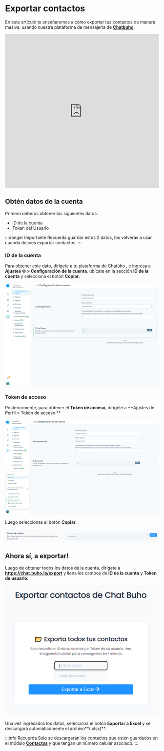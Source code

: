 # Exportar contactos
 En este artículo te enseñaremos a cómo exportar tus contactos de manera masiva, usando nuestra plataforma de mensajería de **[Chatbuho](https://buho.la/chat)**

 <iframe width="100%" height="505" src="https://www.youtube.com/embed/HdropynsFcQ" title="YouTube video player" frameborder="0" allow="accelerometer; autoplay; clipboard-write; encrypted-media; gyroscope; picture-in-picture; web-share" allowfullscreen></iframe>

 ## Obtén datos de la cuenta
 Primero deberas obtener los siguientes datos:
- ID de la cuenta
- Token del Usuario

:::danger Importante
Recuerda guardar estos 2 datos, los volverás a usar cuando desees exportar contactos.
:::

### ID de la cuenta
 Para obtener este dato, dirígete a tu plataforma de Chatúho , e ingresa a **Ajustes ⚙️ > Configuración de la cuenta**, ubícate en la sección **ID de la cuenta** y selecciona el botón **Copiar**.


 ![Alt text](img/01_exportar_contactos.png)
### Token de acceso
 Posteriormente, para obtener el **Token de acceso**, dirígete a **Ajustes de Perfil > Token de acceso ** 

 ![Alt text](img/02_exportar_contactos.png)

Luego seleccionas el botón **Copiar**.

![Alt text](img/03_exportar_contactos.png)

## Ahora sí, a exportar!

Luego de obtener todos los datos de la cuenta, dirígete a **https://chat.buho.la/export** y llena los campos de **ID de la cuenta** y **Token de usuario.**

![Alt text](img/04_exportar_contactos.png)

Una vez ingresados los datos, selecciona el botón **Exportar a Excel** y se descargará automáticamente el archivo**(.xlsx)**.

:::info Recuerda
Solo se descargarán los contactos que estén guardados en el módulo **[Contactos](/docs/configuracion-adicional/Modulo-de-contactos.md)** y que tengan un número celular asociado.
:::